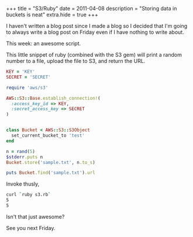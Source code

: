 +++
title = "S3/Ruby"
date = 2011-04-08
description = "Storing data in buckets is neat"
extra.hide = true
+++

I haven't written a blog post since I made a blog so I decided that I'm going to
always write a blog post on Friday even if I have nothing to write about.

This week: an awesome script.

This little snippet of ruby (combined with the S3 gem) will print a random
number to a file, upload the file to S3, and return the URL.

```ruby
KEY = 'KEY'
SECRET = 'SECRET'

require 'aws/s3'

AWS::S3::Base.establish_connection!(
  :access_key_id => KEY,
  :secret_access_key => SECRET
)


class Bucket < AWS::S3::S3Object
  set_current_bucket_to 'test'
end

n = rand(5)
$stderr.puts n
Bucket.store('sample.txt', n.to_s)

puts Bucket.find('sample.txt').url
```

Invoke thusly,

```sh
curl `ruby s3.rb`
5
5
```

Isn't that just awesome?

See you next Friday.
